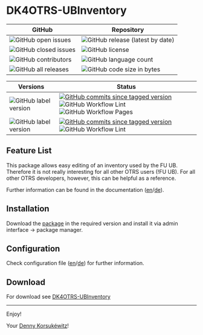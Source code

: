 # DK4OTRS-UBInventory

| GitHub | Repository |
| ------ | ------ |
| ![GitHub open issues](https://img.shields.io/github/issues/dennykorsukewitz/DK4OTRS-UBInventory) | ![GitHub release (latest by date)](https://img.shields.io/github/v/release/dennykorsukewitz/DK4OTRS-UBInventory) |
| ![GitHub closed issues](https://img.shields.io/github/issues-closed/dennykorsukewitz/DK4OTRS-UBInventory?color=#44CC44) | ![GitHub license](https://img.shields.io/github/license/dennykorsukewitz/DK4OTRS-UBInventory) |
| ![GitHub contributors](https://img.shields.io/github/contributors/dennykorsukewitz/DK4OTRS-UBInventory) | ![GitHub language count](https://img.shields.io/github/languages/count/dennykorsukewitz/DK4OTRS-UBInventory?style=flat&label=language)  |
| ![GitHub all releases](https://img.shields.io/github/downloads/dennykorsukewitz/DK4OTRS-UBInventory/total?style=flat) |  ![GitHub code size in bytes](https://img.shields.io/github/languages/code-size/dennykorsukewitz/DK4OTRS-UBInventory) |

| Versions | Status |
| ------ | ------ |
| ![GitHub label version](https://img.shields.io/github/labels/dennykorsukewitz/DK4/dev) | [![GitHub commits since tagged version](https://img.shields.io/github/commits-since/dennykorsukewitz/DK4OTRS-UBInventory/6.0.1/dev)](https://github.com/dennykorsukewitz/DK4OTRS-UBInventory/compare/6.0.1...dev) ![GitHub Workflow Lint](https://github.com/dennykorsukewitz/DK4OTRS-UBInventory/actions/workflows/lint.yml/badge.svg?branch=dev&style=flat&label=Lint) ![GitHub Workflow Pages](https://github.com/dennykorsukewitz/DK4OTRS-UBInventory/actions/workflows/pages.yml/badge.svg?branch=dev&style=flat&label=GitHub%20Pages)  |
| ![GitHub label version](https://img.shields.io/github/labels/dennykorsukewitz/DK4OTRS-UBInventory/OTRS%206) | [![GitHub commits since tagged version](https://img.shields.io/github/commits-since/dennykorsukewitz/DK4OTRS-UBInventory/6.0.1/rel-6_0)](https://github.com/dennykorsukewitz/DK4OTRS-UBInventory/compare/6.0.1...rel-6_0) ![GitHub Workflow Lint](https://github.com/dennykorsukewitz/DK4OTRS-UBInventory/actions/workflows/lint.yml/badge.svg?branch=rel-6_0&style=flat&label=Lint) |

## Feature List

This package allows easy editing of an inventory used by the FU UB.
Therefore it is not really interesting for all other OTRS users (!FU UB).
For all other OTRS developers, however, this can be helpful as a reference.

Further information can be found in the documentation ([en](doc/en/feature.md)/[de](doc/de/feature.md)).

## Installation

Download the [package](https://github.com/dennykorsukewitz/DK4OTRS-UBInventory/releases) in the required version and install it via admin interface -> package manager.

## Configuration

Check configuration file ([en](doc/en/config.md)/[de](doc/de/config.md)) for further information.

## Download

For download see [DK4OTRS-UBInventory](https://github.com/dennykorsukewitz/DK4OTRS-UBInventory/releases)

---

Enjoy!

Your [Denny Korsukéwitz](https://github.com/dennykorsukewitz)!
